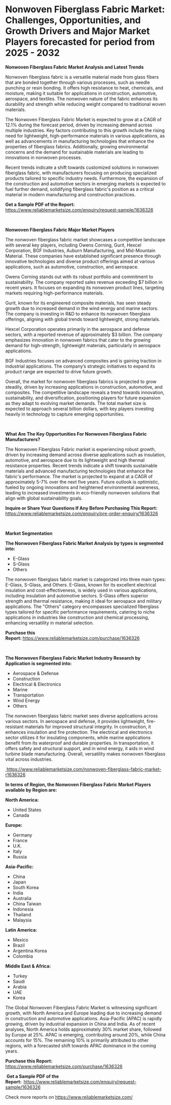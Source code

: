 <p><h1>Nonwoven Fiberglass Fabric Market: Challenges, Opportunities, and Growth Drivers and Major Market Players forecasted for period from 2025 - 2032</h1></p><p><strong>Nonwoven Fiberglass Fabric Market Analysis and Latest Trends</strong></p>
<p><p>Nonwoven fiberglass fabric is a versatile material made from glass fibers that are bonded together through various processes, such as needle punching or resin bonding. It offers high resistance to heat, chemicals, and moisture, making it suitable for applications in construction, automotive, aerospace, and textiles. The nonwoven nature of the fabric enhances its durability and strength while reducing weight compared to traditional woven materials.</p><p>The Nonwoven Fiberglass Fabric Market is expected to grow at a CAGR of 12.1% during the forecast period, driven by increasing demand across multiple industries. Key factors contributing to this growth include the rising need for lightweight, high-performance materials in various applications, as well as advancements in manufacturing technologies that enhance the properties of fiberglass fabrics. Additionally, growing environmental concerns and the demand for sustainable materials are leading to innovations in nonwoven processes. </p><p>Recent trends indicate a shift towards customized solutions in nonwoven fiberglass fabric, with manufacturers focusing on producing specialized products tailored to specific industry needs. Furthermore, the expansion of the construction and automotive sectors in emerging markets is expected to fuel further demand, solidifying fiberglass fabric's position as a critical material in modern manufacturing and construction practices.</p></p>
<p><strong>Get a Sample PDF of the Report:&nbsp;</strong> <a href="https://www.reliablemarketsize.com/enquiry/request-sample/1636326?utm_campaign=2809&utm_medium=2&utm_source=Github&utm_content=ia&utm_term=23032025&utm_id=nonwoven-fiberglass-fabric">https://www.reliablemarketsize.com/enquiry/request-sample/1636326</a></p>
<p>&nbsp;</p>
<p><strong>Nonwoven Fiberglass Fabric Major Market Players</strong></p>
<p><p>The nonwoven fiberglass fabric market showcases a competitive landscape with several key players, including Owens Corning, Gurit, Hexcel Corporation, BGF Industries, Auburn Manufacturing, and Mid-Mountain Material. These companies have established significant presence through innovative technologies and diverse product offerings aimed at various applications, such as automotive, construction, and aerospace.</p><p>Owens Corning stands out with its robust portfolio and commitment to sustainability. The company reported sales revenue exceeding $7 billion in recent years. It focuses on expanding its nonwoven product lines, targeting markets requiring high-performance materials.</p><p>Gurit, known for its engineered composite materials, has seen steady growth due to increased demand in the wind energy and marine sectors. The company is investing in R&D to enhance its nonwoven fiberglass offerings, aligning with global trends toward lightweight, strong materials.</p><p>Hexcel Corporation operates primarily in the aerospace and defense sectors, with a reported revenue of approximately $3 billion. The company emphasizes innovation in nonwoven fabrics that cater to the growing demand for high-strength, lightweight materials, particularly in aerospace applications.</p><p>BGF Industries focuses on advanced composites and is gaining traction in industrial applications. The company’s strategic initiatives to expand its product range are expected to drive future growth.</p><p>Overall, the market for nonwoven fiberglass fabrics is projected to grow steadily, driven by increasing applications in construction, automotive, and composites. The competitive landscape reveals a trend towards innovation, sustainability, and diversification, positioning players for future expansion as they adapt to evolving market demands. The total market size is expected to approach several billion dollars, with key players investing heavily in technology to capture emerging opportunities.</p></p>
<p>&nbsp;</p>
<p><strong>What Are The Key Opportunities For Nonwoven Fiberglass Fabric Manufacturers?</strong></p>
<p><p>The Nonwoven Fiberglass Fabric market is experiencing robust growth, driven by increasing demand across diverse applications such as insulation, automotive, and aerospace due to its lightweight and high thermal resistance properties. Recent trends indicate a shift towards sustainable materials and advanced manufacturing technologies that enhance the fabric's performance. The market is projected to expand at a CAGR of approximately 5-7% over the next five years. Future outlook is optimistic, fueled by ongoing innovations and heightened environmental awareness, leading to increased investments in eco-friendly nonwoven solutions that align with global sustainability goals.</p></p>
<p><strong>Inquire or Share Your Questions If Any Before Purchasing This Report:</strong> <a href="https://www.reliablemarketsize.com/enquiry/pre-order-enquiry/1636326?utm_campaign=2809&utm_medium=2&utm_source=Github&utm_content=ia&utm_term=23032025&utm_id=nonwoven-fiberglass-fabric">https://www.reliablemarketsize.com/enquiry/pre-order-enquiry/1636326</a></p>
<p>&nbsp;</p>
<p><strong>Market Segmentation</strong></p>
<p><strong>The Nonwoven Fiberglass Fabric Market Analysis by types is segmented into:</strong></p>
<p><ul><li>E-Glass</li><li>S-Glass</li><li>Others</li></ul></p>
<p><p>The nonwoven fiberglass fabric market is categorized into three main types: E-Glass, S-Glass, and Others. E-Glass, known for its excellent electrical insulation and cost-effectiveness, is widely used in various applications, including insulation and automotive sectors. S-Glass offers superior strength and thermal resistance, making it ideal for aerospace and military applications. The "Others" category encompasses specialized fiberglass types tailored for specific performance requirements, catering to niche applications in industries like construction and chemical processing, enhancing versatility in material selection.</p></p>
<p><strong>Purchase this Report:&nbsp;</strong><a href="https://www.reliablemarketsize.com/purchase/1636326?utm_campaign=2809&utm_medium=2&utm_source=Github&utm_content=ia&utm_term=23032025&utm_id=nonwoven-fiberglass-fabric">https://www.reliablemarketsize.com/purchase/1636326</a></p>
<p>&nbsp;</p>
<p><strong>The Nonwoven Fiberglass Fabric Market Industry Research by Application is segmented into:</strong></p>
<p><ul><li>Aerospace & Defense</li><li>Construction</li><li>Electrical & Electronics</li><li>Marine</li><li>Transportation</li><li>Wind Energy</li><li>Others</li></ul></p>
<p><p>The nonwoven fiberglass fabric market sees diverse applications across various sectors. In aerospace and defense, it provides lightweight, fire-resistant materials for improved structural integrity. In construction, it enhances insulation and fire protection. The electrical and electronics sector utilizes it for insulating components, while marine applications benefit from its waterproof and durable properties. In transportation, it offers safety and structural support, and in wind energy, it aids in wind turbine blade manufacturing. Overall, versatility makes nonwoven fiberglass vital across industries.</p></p>
<p><a href="https://www.reliablemarketsize.com/nonwoven-fiberglass-fabric-market-r1636326?utm_campaign=2809&utm_medium=2&utm_source=Github&utm_content=ia&utm_term=23032025&utm_id=nonwoven-fiberglass-fabric">&nbsp;https://www.reliablemarketsize.com/nonwoven-fiberglass-fabric-market-r1636326</a></p>
<p><strong>In terms of Region, the Nonwoven Fiberglass Fabric Market Players available by Region are:</strong></p>
<p>
    <p> <strong> North America: </strong>
        <ul>
            <li>United States</li>
            <li>Canada</li>
        </ul>
        </p> 
    <p> <strong> Europe: </strong>
        <ul>
            <li>Germany</li>
            <li>France</li>
            <li>U.K.</li>
            <li>Italy</li>
            <li>Russia</li>
        </ul>
        </p> 
    <p> <strong> Asia-Pacific: </strong>
        <ul>
            <li>China</li>
            <li>Japan</li>
            <li>South Korea</li>
            <li>India</li>
            <li>Australia</li>
            <li>China Taiwan</li>
            <li>Indonesia</li>
            <li>Thailand</li>
            <li>Malaysia</li>
        </ul>
        </p> 
    <p> <strong> Latin America: </strong>
        <ul>
            <li>Mexico</li>
            <li>Brazil</li>
            <li>Argentina Korea</li>
            <li>Colombia</li>
        </ul>
        </p> 
    <p> <strong> Middle East & Africa: </strong>
        <ul>
            <li>Turkey</li>
            <li>Saudi</li>
            <li>Arabia</li>
            <li>UAE</li>
            <li>Korea</li>
        </ul>
    </p>
    </p>
<p><p>The Global Nonwoven Fiberglass Fabric Market is witnessing significant growth, with North America and Europe leading due to increasing demand in construction and automotive applications. Asia-Pacific (APAC) is rapidly growing, driven by industrial expansion in China and India. As of recent analyses, North America holds approximately 30% market share, followed by Europe at 25%. APAC is emerging, contributing around 20%, while China accounts for 15%. The remaining 10% is primarily attributed to other regions, with a forecasted shift towards APAC dominance in the coming years.</p></p>
<p><strong>Purchase this Report: </strong><a href="https://www.reliablemarketsize.com/purchase/1636326?utm_campaign=2809&utm_medium=2&utm_source=Github&utm_content=ia&utm_term=23032025&utm_id=nonwoven-fiberglass-fabric">https://www.reliablemarketsize.com/purchase/1636326</a></p>
<p>&nbsp;<strong>Get a Sample PDF of the Report:&nbsp;&nbsp;</strong><a href="https://www.reliablemarketsize.com/enquiry/request-sample/1636326?utm_campaign=2809&utm_medium=2&utm_source=Github&utm_content=ia&utm_term=23032025&utm_id=nonwoven-fiberglass-fabric">https://www.reliablemarketsize.com/enquiry/request-sample/1636326</a></p>
<p><strong></strong></p>
<p>Check more reports on <a href="https://www.reliablemarketsize.com/?utm_campaign=2809&utm_medium=2&utm_source=Github&utm_content=ia&utm_term=23032025&utm_id=nonwoven-fiberglass-fabric">https://www.reliablemarketsize.com/</a></p>